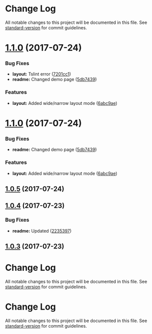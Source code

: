 # Change Log

All notable changes to this project will be documented in this file. See [standard-version](https://github.com/conventional-changelog/standard-version) for commit guidelines.

<a name="1.1.0"></a>
# [1.1.0](https://github.com/krzysztofsaja/angular-weather-widget/compare/v1.0.5...v1.1.0) (2017-07-24)


### Bug Fixes

* **layout:** Tslint error ([7201cc1](https://github.com/krzysztofsaja/angular-weather-widget/commit/7201cc1))
* **readme:** Changed demo page ([5db7439](https://github.com/krzysztofsaja/angular-weather-widget/commit/5db7439))


### Features

* **layout:** Added wide/narrow layout mode ([6abc9ae](https://github.com/krzysztofsaja/angular-weather-widget/commit/6abc9ae))



<a name="1.1.0"></a>
# [1.1.0](https://github.com/krzysztofsaja/angular-weather-widget/compare/v1.0.5...v1.1.0) (2017-07-24)


### Bug Fixes

* **readme:** Changed demo page ([5db7439](https://github.com/krzysztofsaja/angular-weather-widget/commit/5db7439))


### Features

* **layout:** Added wide/narrow layout mode ([6abc9ae](https://github.com/krzysztofsaja/angular-weather-widget/commit/6abc9ae))



<a name="1.0.5"></a>
## [1.0.5](https://github.com/krzysztofsaja/angular-weather-widget/compare/v1.0.4...v1.0.5) (2017-07-24)



<a name="1.0.4"></a>
## [1.0.4](https://github.com/krzysztofsaja/angular-weather-widget/compare/v1.0.3...v1.0.4) (2017-07-23)


### Bug Fixes

* **readme:** Updated ([2235397](https://github.com/krzysztofsaja/angular-weather-widget/commit/2235397))



<a name="1.0.3"></a>
## [1.0.3](https://github.com/krzysztofsaja/angular-weather-widget/compare/v1.0.2...v1.0.3) (2017-07-23)



# Change Log

All notable changes to this project will be documented in this file. See [standard-version](https://github.com/conventional-changelog/standard-version) for commit guidelines.

# Change Log

All notable changes to this project will be documented in this file. See [standard-version](https://github.com/conventional-changelog/standard-version) for commit guidelines.
